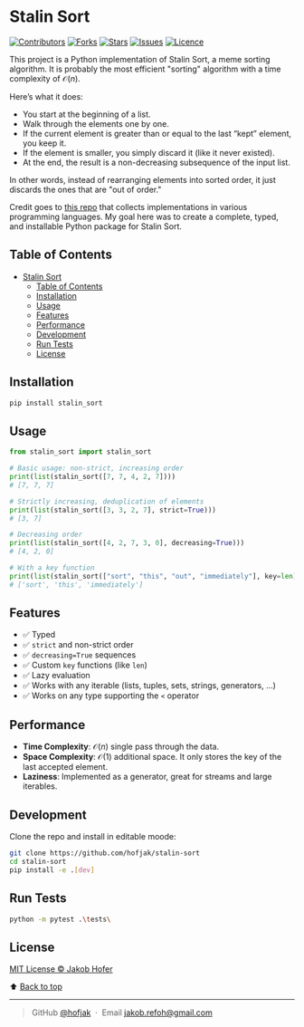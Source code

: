 # Stalin Sort

[![Contributors](https://img.shields.io/github/contributors/hofjak/stalin-sort)](https://github.com/hofjak/stalin-sort)
[![Forks](https://img.shields.io/github/forks/hofjak/stalin-sort)](https://github.com/hofjak/stalin-sort)
[![Stars](https://img.shields.io/github/stars/hofjak/stalin-sort)](https://github.com/hofjak/stalin-sort)
[![Issues](https://img.shields.io/github/issues/hofjak/stalin-sort)](https://github.com/hofjak/stalin-sort)
[![Licence](https://img.shields.io/github/license/hofjak/stalin-sort)](https://github.com/hofjak/stalin-sort)

This project is a Python implementation of Stalin Sort, a meme sorting algorithm. It is probably the most efficient "sorting" algorithm with a time complexity of $\mathcal{O}(n)$.

Here’s what it does:

- You start at the beginning of a list.
- Walk through the elements one by one.
- If the current element is greater than or equal to the last “kept” element, you keep it.
- If the element is smaller, you simply discard it (like it never existed).
- At the end, the result is a non-decreasing subsequence of the input list.

In other words, instead of rearranging elements into sorted order, it just discards the ones that are "out of order."

Credit goes to [this repo](https://github.com/gustavo-depaula/stalin-sort) that collects implementations in various programming languages. My goal here was to create a complete, typed, and installable Python package for Stalin Sort.

## Table of Contents

- [Stalin Sort](#stalin-sort)
  - [Table of Contents](#table-of-contents)
  - [Installation](#installation)
  - [Usage](#usage)
  - [Features](#features)
  - [Performance](#performance)
  - [Development](#development)
  - [Run Tests](#run-tests)
  - [License](#license)

## Installation

```bash
pip install stalin_sort
```

## Usage

```python
from stalin_sort import stalin_sort

# Basic usage: non-strict, increasing order
print(list(stalin_sort([7, 7, 4, 2, 7])))
# [7, 7, 7]

# Strictly increasing, deduplication of elements
print(list(stalin_sort([3, 3, 2, 7], strict=True)))
# [3, 7]

# Decreasing order
print(list(stalin_sort([4, 2, 7, 3, 0], decreasing=True)))
# [4, 2, 0]

# With a key function
print(list(stalin_sort(["sort", "this", "out", "immediately"], key=len)))
# ['sort', 'this', 'immediately']
```

## Features

- ✅ Typed
- ✅ `strict` and non-strict order
- ✅ `decreasing=True` sequences
- ✅ Custom `key` functions (like `len`)
- ✅ Lazy evaluation
- ✅ Works with any iterable (lists, tuples, sets, strings, generators, ...)
- ✅ Works on any type supporting the `<` operator

## Performance

- **Time Complexity**: $\mathcal{O}(n)$ single pass through the data.
- **Space Complexity**: $\mathcal{O}(1)$ additional space. It only stores the key of the last accepted element.
- **Laziness**: Implemented as a generator, great for streams and large iterables.

## Development

Clone the repo and install in editable moode:

```bash
git clone https://github.com/hofjak/stalin-sort
cd stalin-sort
pip install -e .[dev]
```

## Run Tests

```bash
python -m pytest .\tests\
```

## License

[MIT License © Jakob Hofer](LICENSE)

⬆️ [Back to top](#stalin-sort)

---
> GitHub [@hofjak](https://github.com/hofjak)  &nbsp;&middot;&nbsp;
> Email <jakob.refoh@gmail.com>
